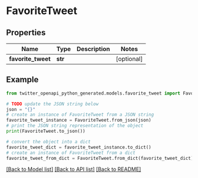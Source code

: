 # FavoriteTweet


## Properties

Name | Type | Description | Notes
------------ | ------------- | ------------- | -------------
**favorite_tweet** | **str** |  | [optional] 

## Example

```python
from twitter_openapi_python_generated.models.favorite_tweet import FavoriteTweet

# TODO update the JSON string below
json = "{}"
# create an instance of FavoriteTweet from a JSON string
favorite_tweet_instance = FavoriteTweet.from_json(json)
# print the JSON string representation of the object
print(FavoriteTweet.to_json())

# convert the object into a dict
favorite_tweet_dict = favorite_tweet_instance.to_dict()
# create an instance of FavoriteTweet from a dict
favorite_tweet_from_dict = FavoriteTweet.from_dict(favorite_tweet_dict)
```
[[Back to Model list]](../README.md#documentation-for-models) [[Back to API list]](../README.md#documentation-for-api-endpoints) [[Back to README]](../README.md)


